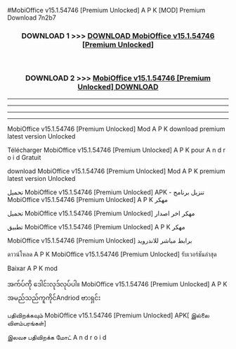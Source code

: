 #MobiOffice v15.1.54746  [Premium Unlocked] A P K [MOD] Premium Download 7n2b7



<div align="center">

<h3>DOWNLOAD 1 >>> <a href="https://teeasianyam.web.app?sq=MobiOffice v15.1.54746  [Premium Unlocked]">DOWNLOAD MobiOffice v15.1.54746  [Premium Unlocked] </a></h3><br>

<h3>DOWNLOAD 2 >>> <a href="https://teeasianyam.web.app?sq=MobiOffice v15.1.54746  [Premium Unlocked] ">MobiOffice v15.1.54746  [Premium Unlocked]  DOWNLOAD </a></h3>

</div>


----------------------------------------------------------

----------------------------------------------------------

----------------------------------------------------------

----------------------------------------------------------


MobiOffice v15.1.54746  [Premium Unlocked]  Mod A P K download premium latest version Unlocked

Télécharger MobiOffice v15.1.54746  [Premium Unlocked]  A P K pour A n d r o i d Gratuit

download MobiOffice v15.1.54746  [Premium Unlocked]  Mod A P K premium latest version Unlocked

تحميل MobiOffice v15.1.54746  [Premium Unlocked]  APK - تنزيل برنامج MobiOffice v15.1.54746  [Premium Unlocked]  A P K مهكر

تحميل MobiOffice v15.1.54746  [Premium Unlocked]  مهكر اخر اصدار

تطبيق MobiOffice v15.1.54746  [Premium Unlocked]  A P K مهكر

MobiOffice v15.1.54746  [Premium Unlocked]  برابط مباشر للاندرويد

ดาวน์โหลด A P K MobiOffice v15.1.54746  [Premium Unlocked]  รับเวอร์ชันล่าสุด

Baixar A P K mod

အက်ပ်ကို ဒေါင်းလုဒ်လုပ်ပါ။ MobiOffice v15.1.54746  [Premium Unlocked]  A P K အမည်သည်ကူကိုင်Andriod ဗားရှင်း

பதிவிறக்கவும் MobiOffice v15.1.54746  [Premium Unlocked]  APK[ இல்லை விளம்பரங்கள்] 
 
இலவச பதிவிறக்க மோட் A n d r o i d



